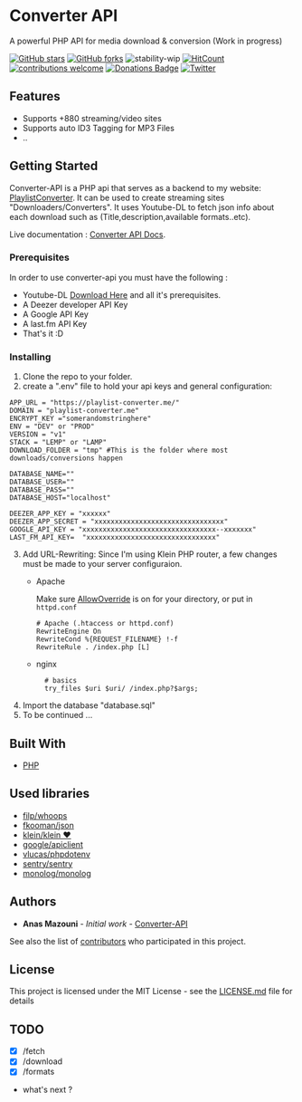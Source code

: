 # Converter API
A powerful PHP API for media download & conversion (Work in progress)

[![GitHub stars](https://img.shields.io/github/stars/Stormiix/converter-api.svg)](https://github.com/Stormiix/converter-api/stargazers)
[![GitHub forks](https://img.shields.io/github/forks/Stormiix/converter-api.svg?style=flat)](https://github.com/Stormiix/converter-api/network)
![stability-wip](https://img.shields.io/badge/stability-work_in_progress-lightgrey.svg)
[![HitCount](http://hits.dwyl.com/stormiix/converter-api.svg)](http://hits.dwyl.com/stormiix/converter-api)
[![contributions welcome](https://img.shields.io/badge/contributions-welcome-brightgreen.svg?style=flat)](https://github.com/stormiix/converter-api/issues)
[![Donations Badge](https://stormix.co/donate/images/badge.svg)](https://stormix.co/donate/)
[![Twitter](https://img.shields.io/twitter/url/https/github.com/Stormiix/converter-api.svg?style=flat)](https://twitter.com/intent/tweet?text=Check%20this%20out%20%40Stormix4:&url=https%3A%2F%2Fgithub.com%2FStormiix%2Fconverter-api)

## Features 
 
 + Supports +880 streaming/video sites
 + Supports auto ID3 Tagging for MP3 Files
 + ..
 
## Getting Started

Converter-API is a PHP api that serves as a backend to my website: [PlaylistConverter](https://playlist-converter.me/?github).
It can be used to create streaming sites "Downloaders/Converters". It uses Youtube-DL to fetch json info about each download such as (Title,description,available formats..etc).

Live documentation : [Converter API Docs](https://converterapi.docs.apiary.io/).

### Prerequisites

In order to use converter-api you must have the following :

- Youtube-DL [Download Here](https://github.com/rg3/youtube-dl/) and all it's prerequisites.
- A Deezer developer API Key
- A Google API Key
- A last.fm API Key
- That's it :D

### Installing

1. Clone the repo to your folder.
2. create a ".env" file to hold your api keys and general configuration:

``` .env
APP_URL = "https://playlist-converter.me/"
DOMAIN = "playlist-converter.me"
ENCRYPT_KEY ="somerandomstringhere"
ENV = "DEV" or "PROD"
VERSION = "v1"
STACK = "LEMP" or "LAMP"
DOWNLOAD_FOLDER = "tmp" #This is the folder where most downloads/conversions happen

DATABASE_NAME=""
DATABASE_USER=""
DATABASE_PASS=""
DATABASE_HOST="localhost"

DEEZER_APP_KEY = "xxxxxx"
DEEZER_APP_SECRET = "xxxxxxxxxxxxxxxxxxxxxxxxxxxxxxxx"
GOOGLE_API_KEY = "xxxxxxxxxxxxxxxxxxxxxxxxxxxxxxxxx--xxxxxxx"
LAST_FM_API_KEY=  "xxxxxxxxxxxxxxxxxxxxxxxxxxxxxxxx"

```
3. Add URL-Rewriting: Since I'm using Klein PHP router, a few changes must be made to your  server configuraion.
    * Apache

      Make sure [AllowOverride](http://httpd.apache.org/docs/2.0/mod/core.html#allowoverride) is on for your directory, or put in `httpd.conf`

          # Apache (.htaccess or httpd.conf)
          RewriteEngine On
          RewriteCond %{REQUEST_FILENAME} !-f
          RewriteRule . /index.php [L] 

	* nginx

    		# basics
    		try_files $uri $uri/ /index.php?$args;
4. Import the database "database.sql"
5. To be continued ...

## Built With

* [PHP](http://php.net/)

## Used libraries

* [filp/whoops](https://github.com/filp/whoops)
* [fkooman/json](https://github.com/fkooman/json)
* [klein/klein ♥️](https://github.com/klein/klein)
* [google/apiclient](https://github.com/google/apiclient)
* [vlucas/phpdotenv](https://github.com/vlucas/phpdotenv)
* [sentry/sentry](https://github.com/sentry/sentry)
* [monolog/monolog](https://github.com/monolog/monolog)

## Authors

* **Anas Mazouni** - *Initial work* - [Converter-API](https://github.com/stormiix)

See also the list of [contributors](https://github.com/stormiix/converter-api/contributors) who participated in this project.

## License

This project is licensed under the MIT License - see the [LICENSE.md](LICENSE.md) file for details

## TODO

- [x] /fetch
- [x] /download
- [x] /formats
- what's next ?
